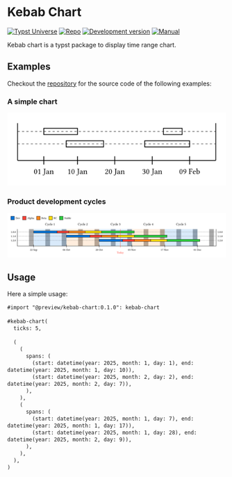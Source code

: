 # Kebab Chart

[![Typst Universe](https://img.shields.io/badge/Typst-Universe-239dad)](https://typst.app/universe/package/kebab-chart/)
[![Repo](https://img.shields.io/badge/GitHub-repo-444)](https://github.com/tguichaoua/kebab-chart)
[![Development version](https://img.shields.io/badge/dynamic/toml?url=https%3A%2F%2Fgithub.com%2Ftguichaoua%2Fkebab-chart%2Fraw%2Fmain%2Ftypst.toml&query=package.version&label=main&color=444)](https://github.com/tguichaoua/kebab-chart/tree/main)
[![Manual](https://img.shields.io/badge/docs-manual.pdf-orange)](docs/manual.pdf?raw=true)

Kebab chart is a typst package to display time range chart.

## Examples

Checkout the [repository](https://github.com/tguichaoua/kebab-chart/tree/main/gallery) for the source code of the following examples:

### A simple chart

![simple kebab chart](./gallery/simple.png)

### Product development cycles

![development cycle example](./gallery/development_cycles.png)

## Usage

Here a simple usage:

```typst
#import "@preview/kebab-chart:0.1.0": kebab-chart

#kebab-chart(
  ticks: 5,

  (
    (
      spans: (
        (start: datetime(year: 2025, month: 1, day: 1), end: datetime(year: 2025, month: 1, day: 10)),
        (start: datetime(year: 2025, month: 2, day: 2), end: datetime(year: 2025, month: 2, day: 7)),
      ),
    ),
    (
      spans: (
        (start: datetime(year: 2025, month: 1, day: 7), end: datetime(year: 2025, month: 1, day: 17)),
        (start: datetime(year: 2025, month: 1, day: 28), end: datetime(year: 2025, month: 2, day: 9)),
      ),
    ),
  ),
)
```
